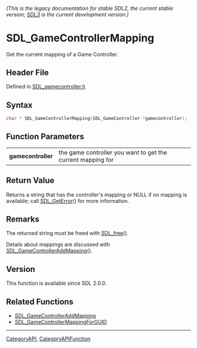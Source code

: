 ###### (This is the legacy documentation for stable SDL2, the current stable version; [SDL3](https://wiki.libsdl.org/SDL3/) is the current development version.)
# SDL_GameControllerMapping

Get the current mapping of a Game Controller.

## Header File

Defined in [SDL_gamecontroller.h](https://github.com/libsdl-org/SDL/blob/SDL2/include/SDL_gamecontroller.h)

## Syntax

```c
char * SDL_GameControllerMapping(SDL_GameController *gamecontroller);

```

## Function Parameters

|                        |                                                             |
| ---------------------- | ----------------------------------------------------------- |
| **gamecontroller**     | the game controller you want to get the current mapping for |

## Return Value

Returns a string that has the controller's mapping or NULL if no mapping is
available; call [SDL_GetError](SDL_GetError)() for more information.

## Remarks

The returned string must be freed with [SDL_free](SDL_free)().

Details about mappings are discussed with
[SDL_GameControllerAddMapping](SDL_GameControllerAddMapping)().

## Version

This function is available since SDL 2.0.0.

## Related Functions

* [SDL_GameControllerAddMapping](SDL_GameControllerAddMapping)
* [SDL_GameControllerMappingForGUID](SDL_GameControllerMappingForGUID)

----
[CategoryAPI](CategoryAPI), [CategoryAPIFunction](CategoryAPIFunction)


